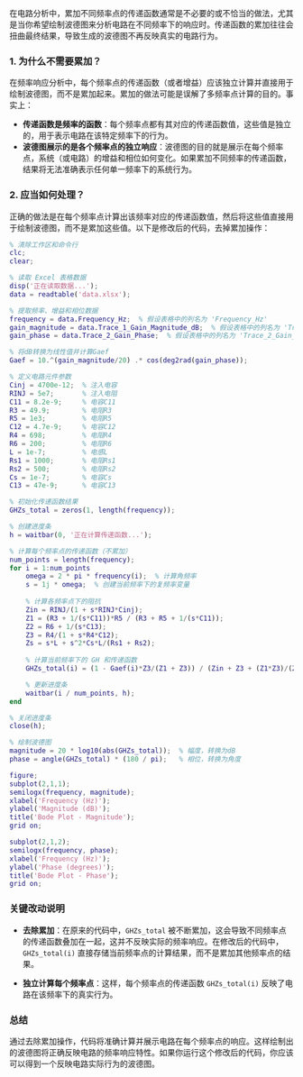 在电路分析中，累加不同频率点的传递函数通常是不必要的或不恰当的做法，尤其是当你希望绘制波德图来分析电路在不同频率下的响应时。传递函数的累加往往会扭曲最终结果，导致生成的波德图不再反映真实的电路行为。

### 1. **为什么不需要累加？**

在频率响应分析中，每个频率点的传递函数（或者增益）应该独立计算并直接用于绘制波德图，而不是累加起来。累加的做法可能是误解了多频率点计算的目的。事实上：

- **传递函数是频率的函数**：每个频率点都有其对应的传递函数值，这些值是独立的，用于表示电路在该特定频率下的行为。
- **波德图展示的是各个频率点的独立响应**：波德图的目的就是展示在每个频率点，系统（或电路）的增益和相位如何变化。如果累加不同频率的传递函数，结果将无法准确表示任何单一频率下的系统行为。

### 2. **应当如何处理？**

正确的做法是在每个频率点计算出该频率对应的传递函数值，然后将这些值直接用于绘制波德图，而不是累加这些值。以下是修改后的代码，去掉累加操作：

```matlab
% 清除工作区和命令行
clc;
clear;

% 读取 Excel 表格数据
disp('正在读取数据...');
data = readtable('data.xlsx');

% 提取频率、增益和相位数据
frequency = data.Frequency_Hz;  % 假设表格中的列名为 'Frequency_Hz'
gain_magnitude = data.Trace_1_Gain_Magnitude_dB;  % 假设表格中的列名为 'Trace_1_Gain_Magnitude_dB'
gain_phase = data.Trace_2_Gain_Phase;  % 假设表格中的列名为 'Trace_2_Gain_Phase'

% 将dB转换为线性值并计算Gaef
Gaef = 10.^(gain_magnitude/20) .* cos(deg2rad(gain_phase));

% 定义电路元件参数
Cinj = 4700e-12;  % 注入电容
RINJ = 5e7;       % 注入电阻
C11 = 8.2e-9;     % 电容C11
R3 = 49.9;        % 电阻R3
R5 = 1e3;         % 电阻R5
C12 = 4.7e-9;     % 电容C12
R4 = 698;         % 电阻R4
R6 = 200;         % 电阻R6
L = 1e-7;         % 电感L
Rs1 = 1000;       % 电阻Rs1
Rs2 = 500;        % 电阻Rs2
Cs = 1e-7;        % 电容Cs
C13 = 47e-9;      % 电容C13

% 初始化传递函数结果
GHZs_total = zeros(1, length(frequency));

% 创建进度条
h = waitbar(0, '正在计算传递函数...');

% 计算每个频率点的传递函数（不累加）
num_points = length(frequency);
for i = 1:num_points
    omega = 2 * pi * frequency(i);  % 计算角频率
    s = 1j * omega;  % 创建当前频率下的复频率变量
    
    % 计算各频率点下的阻抗
    Zin = RINJ/(1 + s*RINJ*Cinj);
    Z1 = (R3 + 1/(s*C11))*R5 / (R3 + R5 + 1/(s*C11));
    Z2 = R6 + 1/(s*C13);
    Z3 = R4/(1 + s*R4*C12);
    Zs = s*L + s^2*Cs*L/(Rs1 + Rs2);
    
    % 计算当前频率下的 GH 和传递函数
    GHZs_total(i) = (1 - Gaef(i)*Z3/(Z1 + Z3)) / (Zin + Z3 + (Z1*Z3)/(Z1 + Z3)) + Zs;

    % 更新进度条
    waitbar(i / num_points, h);
end

% 关闭进度条
close(h);

% 绘制波德图
magnitude = 20 * log10(abs(GHZs_total));  % 幅度，转换为dB
phase = angle(GHZs_total) * (180 / pi);   % 相位，转换为角度

figure;
subplot(2,1,1);
semilogx(frequency, magnitude);
xlabel('Frequency (Hz)');
ylabel('Magnitude (dB)');
title('Bode Plot - Magnitude');
grid on;

subplot(2,1,2);
semilogx(frequency, phase);
xlabel('Frequency (Hz)');
ylabel('Phase (degrees)');
title('Bode Plot - Phase');
grid on;
```

### 关键改动说明

- **去除累加**：在原来的代码中，`GHZs_total` 被不断累加，这会导致不同频率点的传递函数叠加在一起，这并不反映实际的频率响应。在修改后的代码中，`GHZs_total(i)` 直接存储当前频率点的计算结果，而不是累加其他频率点的结果。
  
- **独立计算每个频率点**：这样，每个频率点的传递函数 `GHZs_total(i)` 反映了电路在该频率下的真实行为。

### 总结

通过去除累加操作，代码将准确计算并展示电路在每个频率点的响应。这样绘制出的波德图将正确反映电路的频率响应特性。如果你运行这个修改后的代码，你应该可以得到一个反映电路实际行为的波德图。
